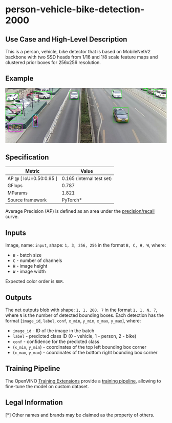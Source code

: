 # person-vehicle-bike-detection-2000

## Use Case and High-Level Description

This is a person, vehicle, bike detector that is based on MobileNetV2
backbone with two SSD heads from 1/16 and 1/8 scale feature maps and clustered
prior boxes for 256x256 resolution.

## Example

![](./assets/person-vehicle-bike-detection-2000.png)

## Specification

| Metric                          | Value                                     |
|---------------------------------|-------------------------------------------|
| AP @ [ IoU=0.50:0.95 ]          | 0.165 (internal test set)                 |
| GFlops                          | 0.787                                     |
| MParams                         | 1.821                                     |
| Source framework                | PyTorch\*                                 |

Average Precision (AP) is defined as an area under
the [precision/recall](https://en.wikipedia.org/wiki/Precision_and_recall)
curve.

## Inputs

Image, name: `input`, shape: `1, 3, 256, 256` in the format `B, C, H, W`, where:

- `B` - batch size
- `C` - number of channels
- `H` - image height
- `W` - image width

Expected color order is `BGR`.

## Outputs

The net outputs blob with shape: `1, 1, 200, 7` in the format `1, 1, N, 7`, where `N` is the number of detected
bounding boxes. Each detection has the format [`image_id`, `label`, `conf`, `x_min`, `y_min`, `x_max`, `y_max`], where:

- `image_id` - ID of the image in the batch
- `label` - predicted class ID (0 - vehicle, 1 - person, 2 - bike)
- `conf` - confidence for the predicted class
- (`x_min`, `y_min`) - coordinates of the top left bounding box corner
- (`x_max`, `y_max`) - coordinates of the bottom right bounding box corner

## Training Pipeline

The OpenVINO [Training Extensions](https://github.com/openvinotoolkit/training_extensions/blob/develop/README.md) provide a [training pipeline](https://github.com/openvinotoolkit/training_extensions/blob/develop/models/object_detection/model_templates/person-vehicle-bike-detection/readme.md), allowing to fine-tune the model on custom dataset.

## Legal Information

[*] Other names and brands may be claimed as the property of others.
